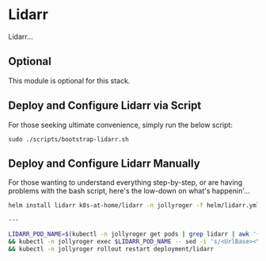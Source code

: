 # Lidarr

Lidarr...

## Optional

This module is optional for this stack.

## Deploy and Configure Lidarr via Script

For those seeking ultimate convenience, simply run the below script:

```shell
sudo ./scripts/bootstrap-lidarr.sh
```

## Deploy and Configure Lidarr Manually

For those wanting to understand everything step-by-step, or are having problems with the bash script, here's the low-down on what's happenin'...

```bash
helm install lidarr k8s-at-home/lidarr -n jollyroger -f helm/lidarr.yml

---

LIDARR_POD_NAME=$(kubectl -n jollyroger get pods | grep lidarr | awk '{print $1}') \
&& kubectl -n jollyroger exec $LIDARR_POD_NAME -- sed -i 's/<UrlBase><\/UrlBase>/<UrlBase>\/lidarr<\/UrlBase>/g' /config/config.xml \
&& kubectl -n jollyroger rollout restart deployment/lidarr
```
